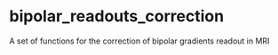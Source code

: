 # bipolar_readouts_correction
A set of functions for the correction of bipolar gradients readout in MRI

